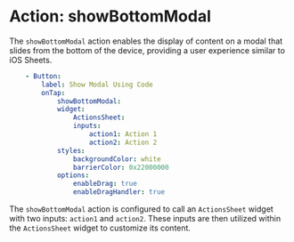 # Action: showBottomModal

The `showBottomModal` action enables the display of content on a modal that slides from the bottom of the device, providing a user experience similar to iOS Sheets.

```yaml
    - Button:
        label: Show Modal Using Code
        onTap:
            showBottomModal:
            widget: 
                ActionsSheet:
                inputs:
                    action1: Action 1
                    action2: Action 2
            styles: 
                backgroundColor: white
                barrierColor: 0x22000000
            options: 
                enableDrag: true
                enableDragHandler: true
```

The `showBottomModal` action is configured to call an `ActionsSheet` widget with two inputs: `action1` and `action2`. These inputs are then utilized within the `ActionsSheet` widget to customize its content.

